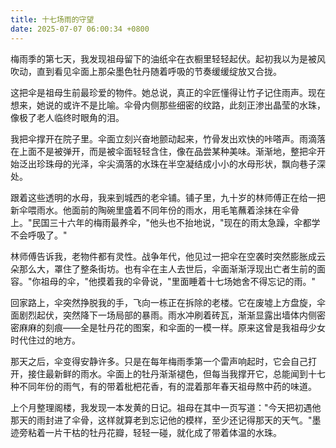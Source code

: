 ```yaml
---
title: 十七场雨的守望
date: 2025-07-07 06:00:34 +0800
---
```


梅雨季的第七天，我发现祖母留下的油纸伞在衣橱里轻轻起伏。起初我以为是被风吹动，直到看见伞面上那朵墨色牡丹随着呼吸的节奏缓缓绽放又合拢。

这把伞是祖母生前最珍爱的物件。她总说，真正的伞匠懂得让竹子记住雨声。现在想来，她说的或许不是比喻。伞骨内侧那些细密的纹路，此刻正渗出晶莹的水珠，像极了老人临终时眼角的泪。

我把伞撑开在院子里。伞面立刻兴奋地颤动起来，竹骨发出欢快的咔嗒声。雨滴落在上面不是被弹开，而是被伞面轻轻含住，像在品尝某种美味。渐渐地，整把伞开始泛出珍珠母的光泽，伞尖滴落的水珠在半空凝结成小小的水母形状，飘向巷子深处。

跟着这些透明的水母，我来到城西的老伞铺。铺子里，九十岁的林师傅正在给一把新伞喂雨水。他面前的陶碗里盛着不同年份的雨水，用毛笔蘸着涂抹在伞骨上。"民国三十六年的梅雨最养伞，"他头也不抬地说，"现在的雨太急躁，伞都学不会呼吸了。"

林师傅告诉我，老物件都有灵性。战争年代，他见过一把伞在空袭时突然膨胀成云朵那么大，罩住了整条街坊。也有伞在主人去世后，伞面渐渐浮现出亡者生前的面容。"你祖母的伞，"他摸着我的伞骨说，"里面睡着十七场她舍不得忘记的雨。"

回家路上，伞突然挣脱我的手，飞向一栋正在拆除的老楼。它在废墟上方盘旋，伞面剧烈起伏，突然降下一场局部的暴雨。雨水冲刷着砖瓦，渐渐显露出墙体内侧密密麻麻的刻痕——全是牡丹花的图案，和伞面的一模一样。原来这曾是我祖母少女时代住过的地方。

那天之后，伞变得安静许多。只是在每年梅雨季第一个雷声响起时，它会自己打开，接住最新鲜的雨水。伞面上的牡丹渐渐褪色，但每当我撑开它，总能闻到十七种不同年份的雨气，有的带着枇杷花香，有的混着那年春天祖母熬中药的味道。

上个月整理阁楼，我发现一本发黄的日记。祖母在其中一页写道："今天把初遇他那天的雨封进了伞骨，这样就算老到忘记他的模样，至少还记得那天的天气。"墨迹旁粘着一片干枯的牡丹花瓣，轻轻一碰，就化成了带着体温的水珠。
